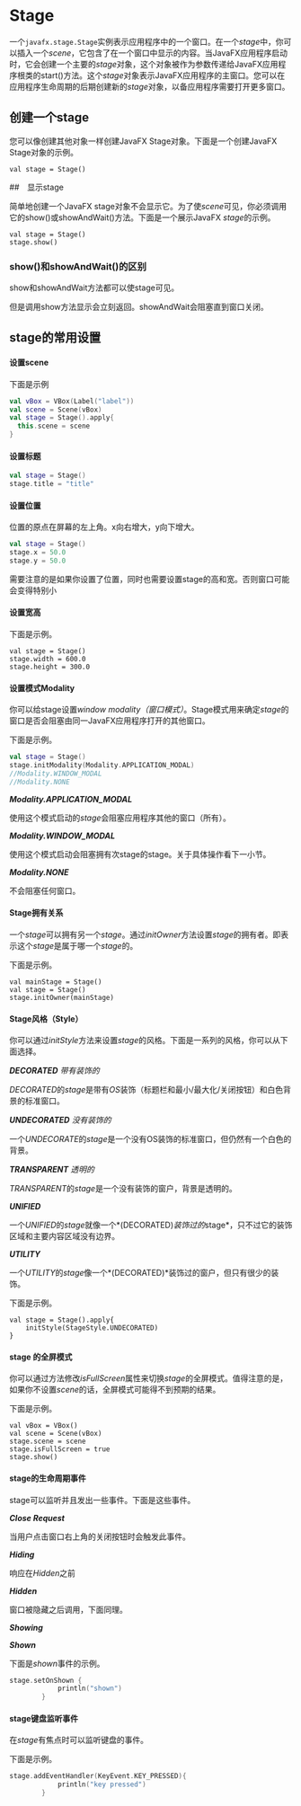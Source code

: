 # Stage

一个`javafx.stage.Stage`实例表示应用程序中的一个窗口。在一个*stage*中，你可以插入一个*scene*，它包含了在一个窗口中显示的内容。当JavaFX应用程序启动时，它会创建一个主要的*stage*对象，这个对象被作为参数传递给JavaFX应用程序根类的start()方法。这个*stage*对象表示JavaFX应用程序的主窗口。您可以在应用程序生命周期的后期创建新的*stage*对象，以备应用程序需要打开更多窗口。

## 创建一个stage

您可以像创建其他对象一样创建JavaFX Stage对象。下面是一个创建JavaFX Stage对象的示例。

```kotl
val stage = Stage()
```

##　显示stage

简单地创建一个JavaFX stage对象不会显示它。为了使*scene*可见，你必须调用它的show()或showAndWait()方法。下面是一个展示JavaFX *stage*的示例。

```kotl
val stage = Stage()
stage.show()
```

### show()和showAndWait()的区别

show和showAndWait方法都可以使stage可见。

但是调用show方法显示会立刻返回。showAndWait会阻塞直到窗口关闭。

## stage的常用设置

#### 设置scene

下面是示例

```kotlin
val vBox = VBox(Label("label"))
val scene = Scene(vBox)
val stage = Stage().apply{
  this.scene = scene
}
```

#### 设置标题

```kotlin
val stage = Stage()
stage.title = "title"
```

#### 设置位置

位置的原点在屏幕的左上角。x向右增大，y向下增大。

```kotlin
val stage = Stage()
stage.x = 50.0
stage.y = 50.0
```

需要注意的是如果你设置了位置，同时也需要设置stage的高和宽。否则窗口可能会变得特别小

#### 设置宽高

下面是示例。

```kotli
val stage = Stage()
stage.width = 600.0
stage.height = 300.0
```

#### 设置模式Modality

你可以给stage设置*window modality（窗口模式）*。Stage模式用来确定*stage*的窗口是否会阻塞由同一JavaFX应用程序打开的其他窗口。

下面是示例。

```kotlin
val stage = Stage()
stage.initModality(Modality.APPLICATION_MODAL)
//Modality.WINDOW_MODAL
//Modality.NONE
```

***Modality.APPLICATION_MODAL***

使用这个模式启动的*stage*会阻塞应用程序其他的窗口（所有）。

***Modality.WINDOW_MODAL***

使用这个模式启动会阻塞拥有次stage的stage。关于具体操作看下一小节。

***Modality.NONE***

不会阻塞任何窗口。

#### Stage拥有关系

一个*stage*可以拥有另一个*stage*。通过*initOwner*方法设置*stage*的拥有者。即表示这个*stage*是属于哪一个*stage*的。

下面是示例。

```kotl
val mainStage = Stage()
val stage = Stage()
stage.initOwner(mainStage)
```

#### Stage风格（Style）

你可以通过*initStyle*方法来设置*stage*的风格。下面是一系列的风格，你可以从下面选择。

***DECORATED***	*带有装饰的*

*DECORATED*的*stage*是带有*OS*装饰（标题栏和最小/最大化/关闭按钮）和白色背景的标准窗口。

***UNDECORATED***	*没有装饰的*

一个*UNDECORATE*的*stage*是一个没有OS装饰的标准窗口，但仍然有一个白色的背景。

***TRANSPARENT***	*透明的*

*TRANSPARENT*的*stage*是一个没有装饰的窗户，背景是透明的。

***UNIFIED***

一个*UNIFIED*的*stage*就像一个*(DECORATED)*装饰过的*stage*，只不过它的装饰区域和主要内容区域没有边界。

***UTILITY***

一个*UTILITY*的*stage*像一个*(DECORATED)*装饰过的窗户，但只有很少的装饰。

下面是示例。

```kotl
val stage = Stage().apply{
	initStyle(StageStyle.UNDECORATED)
}
```

#### stage 的全屏模式

你可以通过方法修改*isFullScreen*属性来切换*stage*的全屏模式。值得注意的是，如果你不设置*scene*的话，全屏模式可能得不到预期的结果。

下面是示例。

```kotl
val vBox = VBox()
val scene = Scene(vBox)
stage.scene = scene
stage.isFullScreen = true
stage.show()
```

#### stage的生命周期事件

stage可以监听并且发出一些事件。下面是这些事件。

***Close Request***

当用户点击窗口右上角的关闭按钮时会触发此事件。

***Hiding***

响应在*Hidden*之前

***Hidden***

窗口被隐藏之后调用，下面同理。

***Showing***

***Shown***

下面是*shown*事件的示例。

```kotlin
stage.setOnShown {
            println("shown")
        }
```

#### stage键盘监听事件

在*stage*有焦点时可以监听键盘的事件。

下面是示例。

```kotlin
stage.addEventHandler(KeyEvent.KEY_PRESSED){
            println("key pressed")
        }
```

